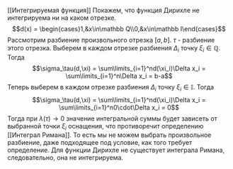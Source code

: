 [[Интегрируемая функция]]
Покажем, что функция Дирихле не интегрируема ни на каком отрезке.
$$d(x) = \begin{cases}1,&x\in\mathbb Q\\0,&x\in\mathbb I\end{cases}$$
Рассмотрим разбиение произвольного отрезка $[a,b]$. $\tau$ - разбиение этого отрезка.
Выберем в каждом отрезке разбиения $\Delta_i$ точку $\xi_i \in \mathbb Q$. Тогда
$$\sigma_\tau(d,\xi) = \sum\limits_{i=1}^nd(\xi_i)\Delta x_i = \sum\limits_{i=1}^n\Delta x_i = b-a$$
Теперь выберем в каждом отрезке разбиения $\Delta_i$ точку $\xi_i \in \mathbb I$. Тогда
$$\sigma_\tau(d,\xi) = \sum\limits_{i=1}^nd(\xi_i)\Delta x_i = \sum\limits_{i=1}^n0\cdot\Delta x_i = 0$$
Тогда при $\lambda (\tau) \rightarrow 0$ значение интегральной суммы будет зависеть от выбранной точки $\xi_i$ оснащения, что противоречит определению [[Интеграл Римана]]. То есть мы не можем выбрать произвольное разбиение, даже подходящее под условие, как того требует определение. Для функции Дирихле не существует интеграла Римана, следовательно, она не интегрируема.